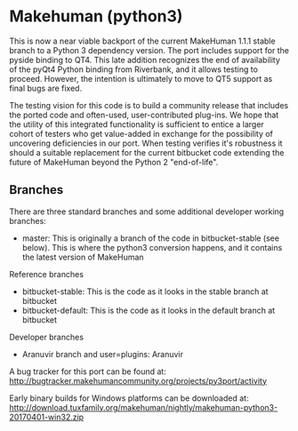 # Makehuman (python3)

This is now a near viable  backport of the current MakeHuman 1.1.1 stable branch to a Python 3 dependency version.  The port 
includes support for the pyside binding to QT4.  This late addition recognizes the end of availability of the pyQt4 Python binding from Riverbank, and it allows testing to proceed.  However, the intention is ultimately to move to QT5 support as final bugs are fixed.

The testing vision for this code is to build a community release that includes the ported code and often-used, user-contributed 
plug-ins.  We hope that the utility of this integrated functionality is sufficient to entice a larger cohort of testers who get
value-added in exchange for the possibility of uncovering deficiencies in our port. When  testing verifies it's robustness it should a suitable replacement for the current bitbucket code extending the future of MakeHuman beyond the Python 2 "end-of-life".


## Branches

There are three standard branches and some additional developer working branches:

* master: This is originally a branch of the code in bitbucket-stable (see below). This is where the python3 conversion happens, and it contains the latest version of MakeHuman

Reference branches
* bitbucket-stable: This is the code as it looks in the stable branch at bitbucket
* bitbucket-default: This is the code as it looks in the default branch at bitbucket

Developer branches
* Aranuvir branch and user=plugins: Aranuvir 

A bug tracker for this port can be found at: http://bugtracker.makehumancommunity.org/projects/py3port/activity

Early binary builds for Windows platforms can be downloaded at: http://download.tuxfamily.org/makehuman/nightly/makehuman-python3-20170401-win32.zip
